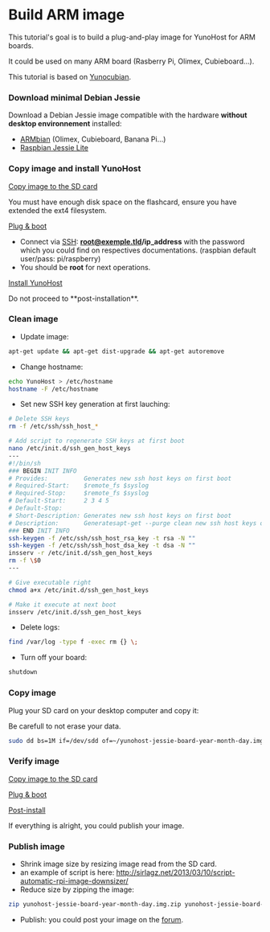 # Build ARM image

This tutorial's goal is to build a plug-and-play image for YunoHost for ARM boards.

It could be used on many ARM board (Rasberry Pi, Olimex, Cubieboard…).

This tutorial is based on [Yunocubian](https://github.com/M5oul/Yunocubian).

### Download minimal Debian Jessie
Download a Debian Jessie image compatible with the hardware **without desktop environnement** installed:

* [ARMbian](http://www.armbian.com/download/) (Olimex, Cubieboard, Banana Pi…)
* [Raspbian Jessie Lite](https://www.raspberrypi.org/downloads/raspbian/)

### Copy image and install YunoHost
<a class="btn btn-lg btn-default" href="/copy_image">Copy image to the SD card</a>

You must have enough disk space on the flashcard, ensure you have extended the ext4 filesystem.

<a class="btn btn-lg btn-default" href="/plug_and_boot">Plug & boot</a>

* Connect via [SSH](ssh): **root@exemple.tld/ip_address** with the password which you could find on respectives documentations. (raspbian default user/pass: pi/raspberry)
* You should be **root** for next operations.

<a class="btn btn-lg btn-default" href="/install_manually">Install YunoHost</a>

<div class="alert alert-danger">Do not proceed to **post-installation**.</div>

### Clean image
* Update image:
```bash
apt-get update && apt-get dist-upgrade && apt-get autoremove
```
* Change hostname:
```bash
echo YunoHost > /etc/hostname
hostname -F /etc/hostname
```
* Set new SSH key generation at first lauching:

```bash
# Delete SSH keys
rm -f /etc/ssh/ssh_host_*

# Add script to regenerate SSH keys at first boot
nano /etc/init.d/ssh_gen_host_keys
---
#!/bin/sh
### BEGIN INIT INFO
# Provides:          Generates new ssh host keys on first boot
# Required-Start:    $remote_fs $syslog
# Required-Stop:     $remote_fs $syslog
# Default-Start:     2 3 4 5
# Default-Stop:
# Short-Description: Generates new ssh host keys on first boot
# Description:       Generatesapt-get --purge clean new ssh host keys on $
### END INIT INFO
ssh-keygen -f /etc/ssh/ssh_host_rsa_key -t rsa -N ""
ssh-keygen -f /etc/ssh/ssh_host_dsa_key -t dsa -N ""
insserv -r /etc/init.d/ssh_gen_host_keys
rm -f \$0
---

# Give executable right
chmod a+x /etc/init.d/ssh_gen_host_keys

# Make it execute at next boot
insserv /etc/init.d/ssh_gen_host_keys
```

* Delete logs:
```bash
find /var/log -type f -exec rm {} \;
```

* Turn off your board:
```bash
shutdown
```

### Copy image
Plug your SD card on your desktop computer and copy it:
<div class="alert alert-danger">Be carefull to not erase your data.</div>

```bash
sudo dd bs=1M if=/dev/sdd of=~/yunohost-jessie-board-year-month-day.img
```

### Verify image
<a class="btn btn-lg btn-default" href="/copy_image">Copy image to the SD card</a>

<a class="btn btn-lg btn-default" href="/plug_and_boot">Plug & boot</a>

<a class="btn btn-lg btn-default" href="/postinstall">Post-install</a>

<div class="alert alert-info">If everything is alright, you could publish your image.</div>

### Publish image
* Shrink image size by resizing image read from the SD card.
 * an example of script is here: http://sirlagz.net/2013/03/10/script-automatic-rpi-image-downsizer/
* Reduce size by zipping the image:
```bash
zip yunohost-jessie-board-year-month-day.img.zip yunohost-jessie-board-year-month-day.img
```

* Publish: you could post your image on the [forum](https://forum.yunohost.org/).
